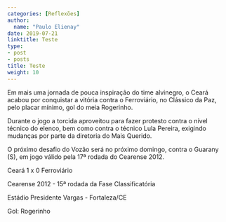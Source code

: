 ```yaml
---
categories: [Reflexões]
author:
  name: "Paulo Elienay"
date: 2019-07-21
linktitle: Teste
type:
- post
- posts
title: Teste
weight: 10
---
```


Em mais uma jornada de pouca inspiração do time alvinegro, o Ceará  acabou por conquistar a vitória contra o Ferroviário, no Clássico da  Paz, pelo placar mínimo, gol do meia Rogerinho.

Durante o jogo a torcida aproveitou para fazer protesto contra o  nível técnico do elenco, bem como contra o técnico Lula Pereira,  exigindo mudanças por parte da diretoria do Mais Querido.

O próximo desafio do Vozão será no próximo domingo, contra o Guarany (S), em jogo válido pela 17ª rodada do Cearense 2012.



Ceará 1 x 0 Ferroviário

Cearense 2012 - 15ª rodada da Fase Classificatória

Estádio Presidente Vargas - Fortaleza/CE

Gol: Rogerinho

